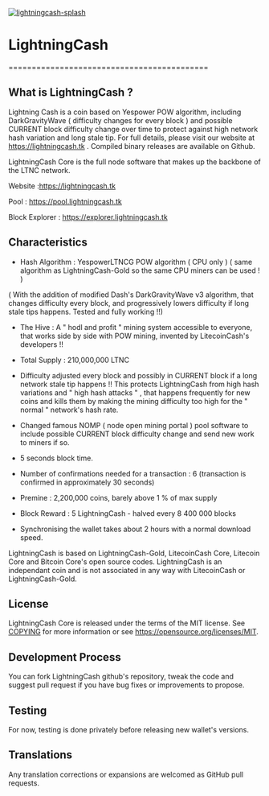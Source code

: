 <a href="https://ibb.co/FHSpvY7"><img src="https://i.ibb.co/y4w2Tks/lightningcash-splash.png" alt="lightningcash-splash" border="0"></a>

# LightningCash
===========================================

What is LightningCash ?
----------------------

Lightning Cash is a coin based on Yespower POW algorithm, including DarkGravityWave ( difficulty changes for every block ) and possible CURRENT block difficulty change over time to protect against high network hash variation and long stale tip. For full details, please visit our website at https://lightningcash.tk . Compiled binary releases are available on Github.

LightningCash Core is the full node software that makes up the backbone of the LTNC network.


Website :https://lightningcash.tk

Pool : https://pool.lightningcash.tk

Block Explorer : https://explorer.lightningcash.tk



Characteristics
---------------------------------------------------------------------------


- Hash Algorithm : YespowerLTNCG POW algorithm    ( CPU only ) ( same algorithm as LightningCash-Gold so the same CPU miners can be used ! )

( With the addition of modified Dash's DarkGravityWave v3 algorithm, that changes difficulty every block, and progressively lowers difficulty if long stale tips happens. Tested and fully working !!)

- The Hive : A " hodl and profit " mining system accessible to everyone, that works side by side with POW mining, invented by  LitecoinCash's developers !!

- Total Supply : 210,000,000 LTNC

- Difficulty adjusted every block and possibly in CURRENT block if a long network stale tip happens !! This protects LightningCash from high hash variations and " high hash attacks " , that happens frequently for new coins and kills them by making the mining difficulty too high for the " normal " network's hash rate. 

- Changed famous NOMP ( node open mining portal ) pool software to include possible CURRENT block difficulty change and send new work to miners if so.

- 5 seconds block time.

- Number of confirmations needed for a transaction : 6  (transaction is confirmed in approximately 30 seconds)

- Premine : 2,200,000 coins, barely above 1 % of max supply

- Block Reward : 5 LightningCash - halved every 8 400 000 blocks

- Synchronising the wallet takes about 2 hours with a normal download speed.



LightningCash is based on LightningCash-Gold, LitecoinCash Core, Litecoin Core and Bitcoin Core's open source codes.
LightningCash is an independant coin and is not associated in any way with LitecoinCash or LightningCash-Gold.


License
-------

LightningCash Core is released under the terms of the MIT license. See [COPYING](COPYING) for more
information or see https://opensource.org/licenses/MIT.


Development Process
-------------------

You can fork LightningCash github's repository, tweak the code and suggest pull request if you have bug fixes or improvements to propose.

Testing
-------

For now, testing is done privately before releasing new wallet's versions.

Translations
------------

Any translation corrections or expansions are welcomed as GitHub pull requests.
